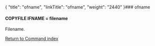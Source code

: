 {
    "title": "ofname",
    "linkTitle": "ofname",
    "weight": "2440"
}### <span id="ofname"></span>ofname

#### COPYFILE IFNAME = filename

Filename.

[Return to Command index](../)

 
